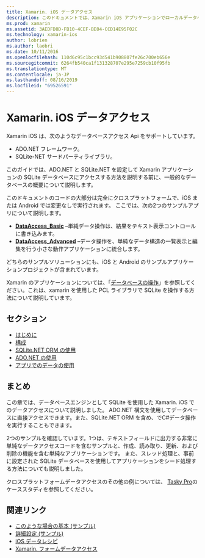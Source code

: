 ```yaml
---
title: Xamarin. iOS データアクセス
description: このドキュメントでは、Xamarin iOS アプリケーションでローカルデータベースを操作する方法について説明しているガイドにリンクしています。 リンクされたコンテンツについては、SQLite.NET、ADO.NET などを参照してください。
ms.prod: xamarin
ms.assetid: 3AEDFD8D-FB10-4CEF-BE04-CCD14E95F02C
ms.technology: xamarin-ios
author: lobrien
ms.author: laobri
ms.date: 10/11/2016
ms.openlocfilehash: 110d6c95c1bcc93d541b908807fe26c700eb656e
ms.sourcegitcommit: 6264fb540ca1f131328707e295e7259cb10f95fb
ms.translationtype: MT
ms.contentlocale: ja-JP
ms.lasthandoff: 08/16/2019
ms.locfileid: "69526591"
---
```

# <a name="xamarinios-data-access"></a>Xamarin. iOS データアクセス

Xamarin iOS は、次のようなデータベースアクセス Api をサポートしています。

- ADO.NET フレームワーク。
- SQLite-NET サードパーティライブラリ。

このガイドでは、ADO.NET と SQLite.NET を設定して Xamarin アプリケーションの SQLite データベースにアクセスする方法を説明する前に、一般的なデータベースの概要について説明します。 

このドキュメントのコードの大部分は完全にクロスプラットフォームで、iOS または Android では変更なしで実行されます。 ここでは、次の2つのサンプルアプリについて説明します。

- [**DataAccess_Basic**](https://github.com/xamarin/mobile-samples/tree/master/DataAccess/Basic) –単純データ操作は、結果をテキスト表示コントロールに書き込みます。
- [**DataAccess_Advanced**](https://github.com/xamarin/mobile-samples/tree/master/DataAccess/Advanced) –データ操作を、単純なデータ構造の一覧表示と編集を行う小さな動作アプリケーションに統合します。

どちらのサンプルソリューションにも、iOS と Android のサンプルアプリケーションプロジェクトが含まれています。

Xamarin のアプリケーションについては、「[データベースの操作](~/xamarin-forms/data-cloud/data/databases.md)」を参照してください。これは、xamarin を使用した PCL ライブラリで SQLite を操作する方法について説明しています。

## <a name="sections"></a>セクション

- [はじめに](introduction.md)
- [構成](configuration.md)
- [SQLite.NET ORM の使用](using-sqlite-orm.md)
- [ADO.NET の使用](using-adonet.md)
- [アプリでのデータの使用](using-data-in-an-app.md)

## <a name="summary"></a>まとめ

この章では、データベースエンジンとして SQLite を使用した Xamarin. iOS でのデータアクセスについて説明しました。 ADO.NET 構文を使用してデータベースに直接アクセスできます。また、SQLite.NET ORM を含め、でC#データ操作を実行することもできます。

2つのサンプルを確認しています。1つは、テキストフィールドに出力する非常に単純なデータアクセスコードを含むサンプルと、作成、読み取り、更新、および削除の機能を含む単純なアプリケーションです。 また、スレッド処理と、事前に設定された SQLite データベースを使用してアプリケーションをシード処理する方法についても説明しました。

クロスプラットフォームデータアクセスのその他の例については、 [Tasky Pro](~/cross-platform/app-fundamentals/building-cross-platform-applications/case-study-tasky.md)のケーススタディを参照してください。

## <a name="related-links"></a>関連リンク

- [このような場合の基本 (サンプル)](https://github.com/xamarin/mobile-samples/tree/master/DataAccess/Basic)
- [詳細設定 (サンプル)](https://github.com/xamarin/mobile-samples/tree/master/DataAccess/Advanced)
- [iOS データレシピ](https://github.com/xamarin/recipes/tree/master/Recipes/ios/data/sqlite)
- [Xamarin. フォームデータアクセス](~/xamarin-forms/data-cloud/data/databases.md)
